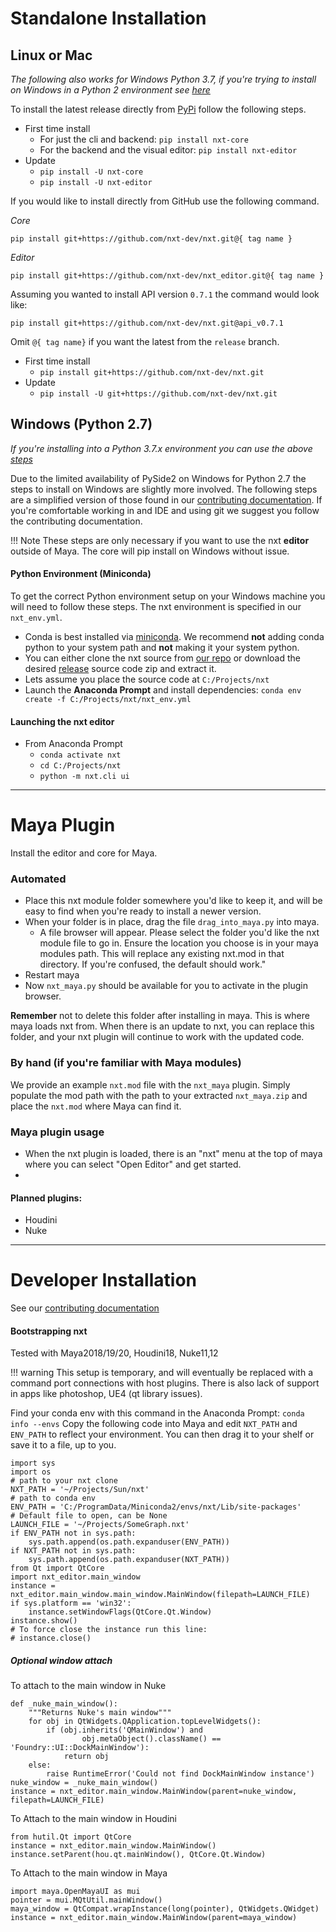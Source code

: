 <h1>Standalone Installation</h1>

## Linux or Mac

*The following also works for Windows Python 3.7, if you're trying to install on Windows in a Python 2 environment see [here](#windows-python-27)*

To install the latest release directly from [PyPi](https://pypi.org/project/nxt-editor/) follow the following steps.

- First time install
    - For just the cli and backend: `pip install nxt-core`
    - For the backend and the visual editor: `pip install nxt-editor`
- Update
    - `pip install -U nxt-core`
    - `pip install -U nxt-editor`

If you would like to install directly from GitHub use the following command. 

*Core*
```
pip install git+https://github.com/nxt-dev/nxt.git@{ tag name }
``` 
*Editor*
```
pip install git+https://github.com/nxt-dev/nxt_editor.git@{ tag name }
``` 

Assuming you wanted to install API version `0.7.1` the command would look like:
```
pip install git+https://github.com/nxt-dev/nxt.git@api_v0.7.1
``` 

Omit `@{ tag name}` if you want the latest from the `release` branch.


- First time install
    - `pip install git+https://github.com/nxt-dev/nxt.git`
- Update
    - `pip install -U git+https://github.com/nxt-dev/nxt.git`


## Windows (Python 2.7)
*If you're installing into a Python 3.7.x environment you can use the above [steps](#linuxosx)*

Due to the limited availability of PySide2 on Windows for Python 2.7 the steps to install on Windows are slightly more involved.
The following steps are a simplified version of those found in our
 [contributing documentation](https://github.com/SunriseProductions/nxt/blob/master/CONTRIBUTING.md).
If you're comfortable working in and IDE and using git we suggest you follow 
the contributing documentation.

!!! Note
    These steps are only necessary if you want to use the nxt **editor** outside
     of Maya. The core will pip install on Windows without issue.

#### Python Environment (Miniconda)
To get the correct Python environment setup on your Windows machine you will 
need to follow these steps. 
The nxt environment is specified in our `nxt_env.yml`.
 
- Conda is best installed via [miniconda](https://docs.conda.io/en/latest/miniconda.html). 
We recommend **not** adding conda python to your system path and **not** making it your system python.
- You can either clone the nxt source from [our repo](https://github.com/SunriseProductions/nxt) or download the desired
 [release](https://github.com/SunriseProductions/nxt/releases) source code zip and extract it.
- Lets assume you place the source code at `C:/Projects/nxt`
- Launch the **Anaconda Prompt** and install dependencies:
    `conda env create -f C:/Projects/nxt/nxt_env.yml`
#### Launching the nxt editor
- From Anaconda Prompt
    - `conda activate nxt`
    - `cd C:/Projects/nxt`
    - `python -m nxt.cli ui`

---

# Maya Plugin

Install the editor and core for Maya.

### Automated

- Place this nxt module folder somewhere you'd like to keep it, and will be
 easy to find when you're ready to install a newer version.
- When your folder is in place, drag the file `drag_into_maya.py` into maya.
    - A file browser will appear. Please select the folder you'd like the nxt
     module file to go in. Ensure the location you choose is in your maya modules path. This will replace any existing nxt.mod in that directory. If you're confused, the default should work."
- Restart maya
- Now `nxt_maya.py` should be available for you to activate in the plugin
 browser.

**Remember** not to delete this folder after installing in maya. This is where maya loads nxt from. When there is an update to nxt, you can replace this folder, and your nxt plugin will continue to work with the updated code.

### By hand (if you're familiar with Maya modules)
We provide an example `nxt.mod` file with the `nxt_maya` plugin. Simply
populate the mod path with the path to your extracted `nxt_maya.zip` and
 place the `nxt.mod` where Maya can find it.

### Maya plugin usage

* When the nxt plugin is loaded, there is an "nxt" menu at the top of maya where you can select "Open Editor" and get started.
* 

#### Planned plugins:
- Houdini 
- Nuke

---

# Developer Installation
See our [contributing documentation](https://github.com/SunriseProductions/nxt/blob/master/CONTRIBUTING.md)

#### Bootstrapping nxt

Tested with Maya2018/19/20, Houdini18, Nuke11,12

!!! warning
    This setup is temporary, and will eventually be replaced with a command
     port connections with host plugins. There is also lack of support in
      apps like photoshop, UE4 (qt library issues).

Find your conda env with this command in the Anaconda Prompt: `conda info --envs` 
Copy the following code into Maya and edit  `NXT_PATH` and `ENV_PATH` to reflect your environment. You can then drag it to your shelf or save it to a file, up to you.

    import sys
    import os
    # path to your nxt clone
    NXT_PATH = '~/Projects/Sun/nxt'
    # path to conda env
    ENV_PATH = 'C:/ProgramData/Miniconda2/envs/nxt/Lib/site-packages'
    # Default file to open, can be None
    LAUNCH_FILE = '~/Projects/SomeGraph.nxt'
    if ENV_PATH not in sys.path:
        sys.path.append(os.path.expanduser(ENV_PATH))
    if NXT_PATH not in sys.path:
        sys.path.append(os.path.expanduser(NXT_PATH))
    from Qt import QtCore
    import nxt_editor.main_window
    instance = nxt_editor.main_window.main_window.MainWindow(filepath=LAUNCH_FILE)
    if sys.platform == 'win32':
        instance.setWindowFlags(QtCore.Qt.Window)
    instance.show()
    # To force close the instance run this line:
    # instance.close()

##### Optional window attach

To attach to the main window in Nuke

    def _nuke_main_window():
        """Returns Nuke's main window"""
        for obj in QtWidgets.QApplication.topLevelWidgets():
            if (obj.inherits('QMainWindow') and
                    obj.metaObject().className() == 'Foundry::UI::DockMainWindow'):
                return obj
        else:
            raise RuntimeError('Could not find DockMainWindow instance')
    nuke_window = _nuke_main_window()
    instance = nxt_editor.main_window.MainWindow(parent=nuke_window, filepath=LAUNCH_FILE)

To Attach to the main window in Houdini

    from hutil.Qt import QtCore
    instance = nxt_editor.main_window.MainWindow()
    instance.setParent(hou.qt.mainWindow(), QtCore.Qt.Window)

To Attach to the main window in Maya

    import maya.OpenMayaUI as mui
    pointer = mui.MQtUtil.mainWindow()
    maya_window = QtCompat.wrapInstance(long(pointer), QtWidgets.QWidget)
    instance = nxt_editor.main_window.MainWindow(parent=maya_window)